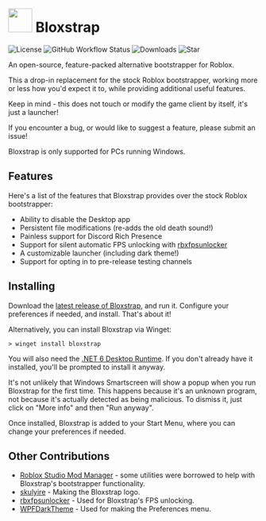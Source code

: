# <img src="https://github.com/pizzaboxer/bloxstrap/raw/main/Bloxstrap/Resources/IconBloxstrap-png.png" width="48"/> Bloxstrap
![License](https://img.shields.io/github/license/pizzaboxer/bloxstrap) 
![GitHub Workflow Status](https://img.shields.io/github/actions/workflow/status/pizzaboxer/bloxstrap/ci.yml?branch=main)
![Downloads](https://img.shields.io/github/downloads/pizzaboxer/bloxstrap/total)
![Star](https://img.shields.io/github/stars/pizzaboxer/bloxstrap?style=social)

An open-source, feature-packed alternative bootstrapper for Roblox.

This a drop-in replacement for the stock Roblox bootstrapper, working more or less how you'd expect it to, while providing additional useful features. 

Keep in mind - this does not touch or modify the game client by itself, it's just a launcher!

If you encounter a bug, or would like to suggest a feature, please submit an issue!
 
Bloxstrap is only supported for PCs running Windows.
 
## Features
Here's a list of the features that Bloxstrap provides over the stock Roblox bootstrapper:

* Ability to disable the Desktop app
* Persistent file modifications (re-adds the old death sound!)
* Painless support for Discord Rich Presence
* Support for silent automatic FPS unlocking with [rbxfpsunlocker](https://github.com/axstin/rbxfpsunlocker)
* A customizable launcher (including dark theme!)
* Support for opting in to pre-release testing channels


## Installing
Download the [latest release of Bloxstrap](https://github.com/pizzaboxer/bloxstrap/releases/latest), and run it. Configure your preferences if needed, and install. That's about it!

Alternatively, you can install Bloxstrap via Winget:
```
> winget install bloxstrap
```

You will also need the [.NET 6 Desktop Runtime](https://dotnet.microsoft.com/en-us/download/dotnet/thank-you/runtime-desktop-6.0.9-windows-x64-installer). If you don't already have it installed, you'll be prompted to install it anyway.
 
It's not unlikely that Windows Smartscreen will show a popup when you run Bloxstrap for the first time. This happens because it's an unknown program, not because it's actually detected as being malicious. To dismiss it, just click on "More info" and then "Run anyway".

Once installed, Bloxstrap is added to your Start Menu, where you can change your preferences if needed.

## Other Contributions
* [Roblox Studio Mod Manager](https://github.com/MaximumADHD/Roblox-Studio-Mod-Manager) - some utilities were borrowed to help with Bloxstrap's bootstrapper functionality.
* [skulyire](https://www.roblox.com/users/2485612194/profile) - Making the Bloxstrap logo.
* [rbxfpsunlocker](https://github.com/axstin/rbxfpsunlocker) - Used for Bloxstrap's FPS unlocking.
* [WPFDarkTheme](https://github.com/AngryCarrot789/WPFDarkTheme) - Used for making the Preferences menu.

